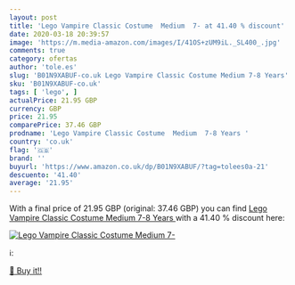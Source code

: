 ```yaml
---
layout: post
title: 'Lego Vampire Classic Costume  Medium  7- at 41.40 % discount'
date: 2020-03-18 20:39:57
image: 'https://m.media-amazon.com/images/I/41OS+zUM9iL._SL400_.jpg'
comments: true
category: ofertas
author: 'tole.es'
slug: 'B01N9XABUF-co.uk Lego Vampire Classic Costume Medium 7-8 Years'
sku: 'B01N9XABUF-co.uk'
tags: [ 'lego', ]
actualPrice: 21.95 GBP
currency: GBP
price: 21.95
comparePrice: 37.46 GBP
prodname: 'Lego Vampire Classic Costume  Medium  7-8 Years '
country: 'co.uk'
flag: '🇬🇧'
brand: ''
buyurl: 'https://www.amazon.co.uk/dp/B01N9XABUF/?tag=tolees0a-21'
descuento: '41.40'
average: '21.95'
---
```


With a final price of 21.95 GBP (original: 37.46 GBP) you can find [Lego Vampire Classic Costume  Medium  7-8 Years ](https://www.amazon.co.uk/dp/B01N9XABUF/?tag=tolees0a-21) with a  41.40 % discount here:

[![Lego Vampire Classic Costume  Medium  7-](https://m.media-amazon.com/images/I/41OS+zUM9iL._SL400_.jpg)](https://www.amazon.co.uk/dp/B01N9XABUF/?tag=tolees0a-21)

ℹ️:


[🛒 Buy it!!](https://www.amazon.co.uk/dp/B01N9XABUF/?tag=tolees0a-21)
